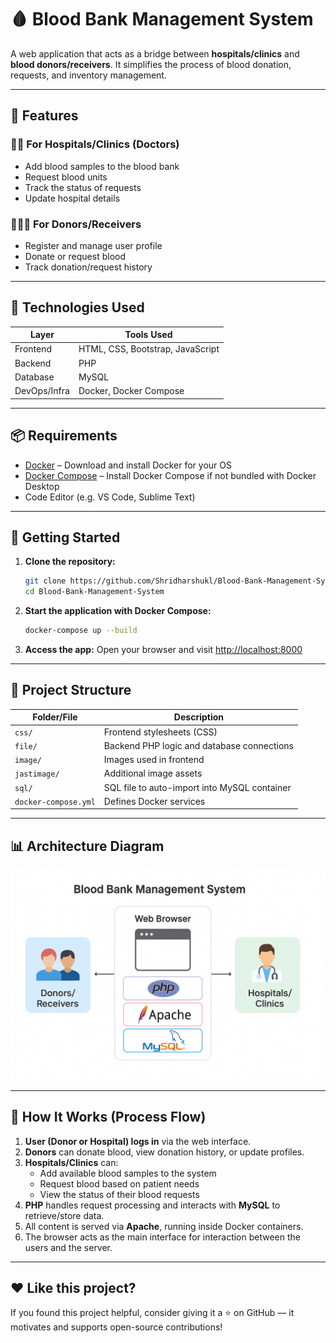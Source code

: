 # 🩸 Blood Bank Management System

A web application that acts as a bridge between **hospitals/clinics** and **blood donors/receivers**. It simplifies the process of blood donation, requests, and inventory management.

---

## 🚀 Features

### 👨‍⚕️ For Hospitals/Clinics (Doctors)

- Add blood samples to the blood bank
- Request blood units
- Track the status of requests
- Update hospital details

### 🧑‍🤝‍🧑 For Donors/Receivers

- Register and manage user profile
- Donate or request blood
- Track donation/request history

---

## 💠 Technologies Used

| Layer        | Tools Used                       |
| ------------ | -------------------------------- |
| Frontend     | HTML, CSS, Bootstrap, JavaScript |
| Backend      | PHP                              |
| Database     | MySQL                            |
| DevOps/Infra | Docker, Docker Compose           |

---

## 📦 Requirements

- [Docker](https://docs.docker.com/get-docker/) – Download and install Docker for your OS
- [Docker Compose](https://docs.docker.com/compose/install/) – Install Docker Compose if not bundled with Docker Desktop
- Code Editor (e.g. VS Code, Sublime Text)

---

## 🧪 Getting Started

1. **Clone the repository:**

   ```bash
   git clone https://github.com/Shridharshukl/Blood-Bank-Management-System.git
   cd Blood-Bank-Management-System
   ```

2. **Start the application with Docker Compose:**

   ```bash
   docker-compose up --build
   ```

3. **Access the app:** Open your browser and visit [http://localhost:8000](http://localhost:8000)

---

## 📁 Project Structure

| Folder/File          | Description                                  |
| -------------------- | -------------------------------------------- |
| `css/`               | Frontend stylesheets (CSS)                   |
| `file/`              | Backend PHP logic and database connections   |
| `image/`             | Images used in frontend                      |
| `jastimage/`         | Additional image assets                      |
| `sql/`               | SQL file to auto-import into MySQL container |
| `docker-compose.yml` | Defines Docker services                      |

---

## 📊 Architecture Diagram

<p align="center">
  <img src="./jastimage/arch.png" alt="Architecture Diagram" width="600"/>
</p>

---

## 🔄 How It Works (Process Flow)

1. **User (Donor or Hospital) logs in** via the web interface.
2. **Donors** can donate blood, view donation history, or update profiles.
3. **Hospitals/Clinics** can:
   - Add available blood samples to the system
   - Request blood based on patient needs
   - View the status of their blood requests
4. **PHP** handles request processing and interacts with **MySQL** to retrieve/store data.
5. All content is served via **Apache**, running inside Docker containers.
6. The browser acts as the main interface for interaction between the users and the server.

---

## ❤️ Like this project?

If you found this project helpful, consider giving it a ⭐ on GitHub — it motivates and supports open-source contributions!
